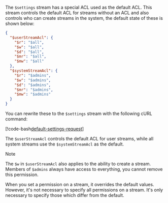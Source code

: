 The `$settings` stream has a special ACL used as the default ACL. This stream controls the default ACL for streams without an ACL and also controls who can create streams in the system, the default state of these is shown below:

```json
{
  "$userStreamAcl": {
    "$r": "$all",
    "$w": "$all",
    "$d": "$all",
    "$mr": "$all",
    "$mw": "$all"
  },
  "$systemStreamAcl": {
    "$r": "$admins",
    "$w": "$admins",
    "$d": "$admins",
    "$mr": "$admins",
    "$mw": "$admins"
  }
}
```

You can rewrite these to the `$settings` stream with the following cURL command:

[!code-bash[default-settings-request](~/code-examples/http-api/default-settings.sh?start=1&end=23)]

The `$userStreamAcl` controls the default ACL for user streams, while all system streams use the `$systemStreamAcl` as the default.

> [!NOTE]
> The `$w` in `$userStreamAcl` also applies to the ability to create a stream. Members of `$admins` always have access to everything, you cannot remove this permission.

When you set a permission on a stream, it overrides the default values. However, it's not necessary to specify all permissions on a stream. It's only necessary to specify those which differ from the default.
